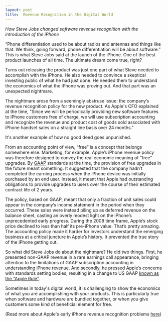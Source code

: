 ```yaml
---
layout: post
title:  Revenue Recognition in the Digital World 
---
```


*How Steve Jobs changed software revenue recognition with the introduction of the iPhone*

<!--excerpt--> 

“Phone differentiation used to be about radios and antennas and things like that. We think, going forward, phone differentiation will be about software.”  This is what Steve Jobs said at the launch of the iPhone.  One of the best product launches of all time.  The ultimate dream come true, right?

Turns out releasing the product was just one part of what Steve needed to accomplish with the iPhone.  He also needed to convince a skeptical investing public of what he had just done.  He needed them to understand the economics of what the iPhone was proving out.  And that part was an unexpected nightmare. 

The nightmare arose from a seemingly abstruse issue: the company’s revenue recognition policy for the new product.  As Apple's CFO explained at the time, "Since we will be periodically providing new software features to iPhone customers free of charge, we will use subscription accounting and recognize the revenue and product cost of goods sold associated with iPhone handset sales on a straight line basis over 24 months." 

It's another example of how no good deed goes unpunished.  

From an accounting point of view, “free” is a concept that belongs somewhere else.  Marketing, for example.   Apple’s iPhone revenue policy was therefore designed to convey the real economic meaning of “free” upgrades.  By [GAAP](https://www.investopedia.com/terms/g/gaap.asp) standards at the time, the provision of free upgrades in the future meant something.  It suggested that the company hadn’t completed the earning process when the iPhone device was initially purchased by an end user.  Instead, it meant that Apple had outstanding obligations to provide upgrades to users over the course of their estimated contract life of 2 years.

The policy, based on GAAP, meant that only a fraction of unit sales could appear in the company’s income statement in the period when they occurred.  These sales were instead piling up as deferred revenue on the balance sheet, casting an overly modest light on the iPhone’s unprecedented early progress.  During the 2008 time frame, Apple’s stock price declined to less than half its pre-iPhone value.  That’s pretty amazing.  The accounting policy made it harder for investors understand the emerging business at a critical juncture in Apple’s history.  It prevented the true story of the iPhone getting out.

So what did Steve Jobs do about the nightmare?  He did two things.  First, he presented non-GAAP revenue in a rare earnings call appearance, bringing attention to the limitations of GAAP subscription accounting in understanding iPhone revenue.  And secondly, he pressed Apple’s concerns with standards setting bodies, resulting in a change to US GAAP [known as the "Apple Rule"](https://cfo1.wordpress.com/2009/10/14/eitf-issue-09-3-certain-revenue-arrangements-that-include-software-elements-aka-the-apple-rule/).  

Sometimes in today's digital world, it is challenging to show the economics of what you are accomplishing with your products.  This is particularly true when software and hardware are bundled together, or when you give customers some kind of beneficial element for free.  

(Read more about Apple's early iPhone revenue recognition problems [here](https://appleinsider.com/articles/09/10/21/inside_apples_iphone_subscription_accounting_changes))
